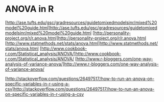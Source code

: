 # ANOVA in R

[http://ase.tufts.edu/gsc/gradresources/guidetomixedmodelsinr/mixed%20model%20guide.html]http://ase.tufts.edu/gsc/gradresources/guidetomixedmodelsinr/mixed%20model%20guide.html
[http://personality-project.org/r/r.anova.html]http://personality-project.org/r/r.anova.html
[http://www.statmethods.net/stats/anova.html]http://www.statmethods.net/stats/anova.html
[http://www.cookbook-r.com/Statistical_analysis/ANOVA/]http://www.cookbook-r.com/Statistical_analysis/ANOVA/
[http://www.r-bloggers.com/one-way-analysis-of-variance-anova/]http://www.r-bloggers.com/one-way-analysis-of-variance-anova/

[http://stackoverflow.com/questions/26497517/how-to-run-an-anova-on-specific-variables-in-r-using-a-csv]http://stackoverflow.com/questions/26497517/how-to-run-an-anova-on-specific-variables-in-r-using-a-csv